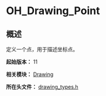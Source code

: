 # OH_Drawing_Point

## 概述

定义一个点，用于描述坐标点。

**起始版本：** 11

**相关模块：** [Drawing](capi-drawing.md)

**所在头文件：** [drawing_types.h](capi-drawing-types-h.md)

